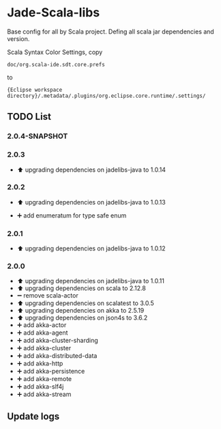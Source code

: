 Jade-Scala-libs
=================

Base config for all by Scala project.
Defing all scala jar dependencies and version.

Scala Syntax Color Settings, copy 

`doc/org.scala-ide.sdt.core.prefs`

to 

`{Eclipse workspace directory}/.metadata/.plugins/org.eclipse.core.runtime/.settings/`

TODO List
-----------------  
### 2.0.4-SNAPSHOT

### 2.0.3

* :arrow_up: upgrading dependencies on jadelibs-java to 1.0.14

### 2.0.2

* :arrow_up: upgrading dependencies on jadelibs-java to 1.0.13

* :heavy_plus_sign: add enumeratum for type safe enum

### 2.0.1

* :arrow_up: upgrading dependencies on jadelibs-java to 1.0.12

### 2.0.0

* :arrow_up: upgrading dependencies on jadelibs-java to 1.0.11
* :arrow_up: upgrading dependencies on scala to 2.12.8
* :heavy_minus_sign:   remove  scala-actor
* :arrow_up: upgrading dependencies on scalatest to 3.0.5
* :arrow_up: upgrading dependencies on akka  to 2.5.19
* :arrow_up: upgrading dependencies on json4s to 3.6.2
* :heavy_plus_sign: add akka-actor
* :heavy_plus_sign: add akka-agent
* :heavy_plus_sign: add akka-cluster-sharding
* :heavy_plus_sign: add akka-cluster
* :heavy_plus_sign: add akka-distributed-data
* :heavy_plus_sign: add akka-http
* :heavy_plus_sign: add akka-persistence
* :heavy_plus_sign: add akka-remote
* :heavy_plus_sign: add akka-slf4j
* :heavy_plus_sign: add akka-stream


Update logs
-----------------

